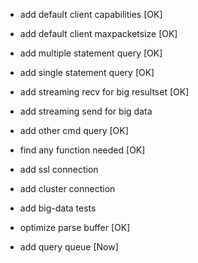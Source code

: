 
- add default client capabilities        [OK]

- add default client maxpacketsize       [OK]

- add multiple statement query           [OK]

- add single statement query             [OK]

- add streaming recv for big resultset   [OK]

- add streaming send for big data        

- add other cmd query                    [OK]

- find any function needed               [OK]

- add ssl connection

- add cluster connection

- add big-data tests



- optimize parse buffer                  [OK]
- add query queue                        [Now]